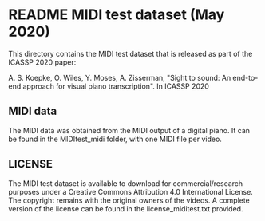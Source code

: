# README MIDI test dataset (May 2020)

This directory contains the MIDI test dataset that is released as part of the ICASSP 2020 paper:

A. S. Koepke, O. Wiles, Y. Moses, A. Zisserman, "Sight to sound: An end-to-end approach for visual piano transcription". In ICASSP 2020

## MIDI data
The MIDI data was obtained from the MIDI output of a digital piano. It can be found in the MIDItest_midi folder, with one MIDI file per video.

## LICENSE
The MIDI test dataset is available to download for commercial/research purposes under a Creative Commons Attribution 4.0 International License. The copyright remains with the original owners of the videos. A complete version of the license can be found in the license_miditest.txt provided.
